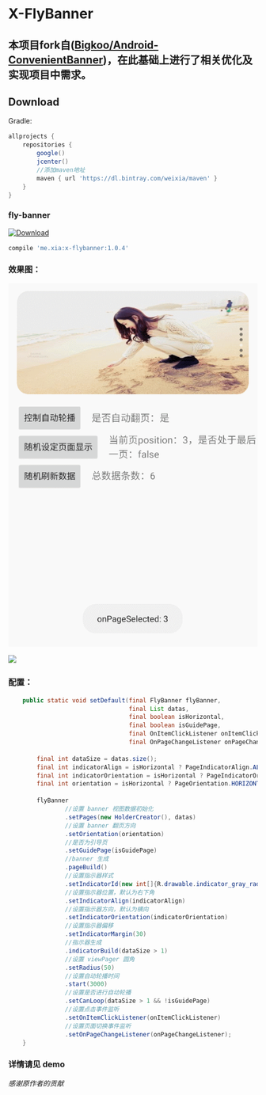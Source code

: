 # X-FlyBanner
## 本项目fork自([Bigkoo/Android-ConvenientBanner](https://github.com/Bigkoo/Android-ConvenientBanner))，在此基础上进行了相关优化及实现项目中需求。

## Download

Gradle:
```groovy
allprojects {
    repositories {
        google()
        jcenter()
        //添加maven地址
        maven { url 'https://dl.bintray.com/weixia/maven' }
    }
}
```

### fly-banner
[ ![Download](https://api.bintray.com/packages/weixia/maven/x-flybanner/images/download.svg) ](https://bintray.com/weixia/maven/x-flybanner/_latestVersion)
```groovy
compile 'me.xia:x-flybanner:1.0.4'
```

### 效果图：
![](screenshot/GIF_1.gif)

![](screenshot/GIF_2.gif)

### 配置：
```java
    public static void setDefault(final FlyBanner flyBanner,
                                  final List datas,
                                  final boolean isHorizontal,
                                  final boolean isGuidePage,
                                  final OnItemClickListener onItemClickListener,
                                  final OnPageChangeListener onPageChangeListener) {

        final int dataSize = datas.size();
        final int indicatorAlign = isHorizontal ? PageIndicatorAlign.ALIGN_RIGHT_BOTTOM : PageIndicatorAlign.ALIGN_RIGHT_CENTER;
        final int indicatorOrientation = isHorizontal ? PageIndicatorOrientation.HORIZONTAL : PageIndicatorOrientation.VERTICAL;
        final int orientation = isHorizontal ? PageOrientation.HORIZONTAL : PageOrientation.VERTICAL;

        flyBanner
                //设置 banner 视图数据初始化
                .setPages(new HolderCreator(), datas)
                //设置 banner 翻页方向
                .setOrientation(orientation)
                //是否为引导页
                .setGuidePage(isGuidePage)
                //banner 生成
                .pageBuild()
                //设置指示器样式
                .setIndicatorId(new int[]{R.drawable.indicator_gray_radius, R.drawable.indicator_white_radius})
                //设置指示器位置，默认为右下角
                .setIndicatorAlign(indicatorAlign)
                //设置指示器方向，默认为横向
                .setIndicatorOrientation(indicatorOrientation)
                //设置指示器偏移
                .setIndicatorMargin(30)
                //指示器生成
                .indicatorBuild(dataSize > 1)
                //设置 viewPager 圆角
                .setRadius(50)
                //设置自动轮播时间
                .start(3000)
                //设置是否进行自动轮播
                .setCanLoop(dataSize > 1 && !isGuidePage)
                //设置点击事件监听
                .setOnItemClickListener(onItemClickListener)
                //设置页面切换事件监听
                .setOnPageChangeListener(onPageChangeListener);
    }
```

### 详情请见 demo

*感谢原作者的贡献*